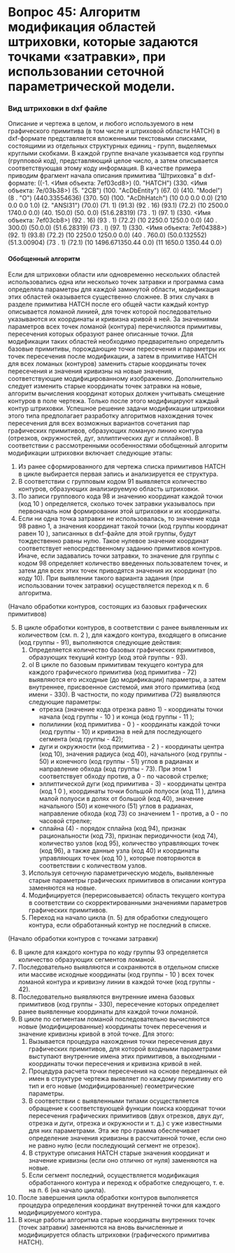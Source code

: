 # Вопрос 45: Алгоритм модификация областей штриховки, которые задаются точками «затравки», при использовании сеточной параметрической модели.

### Вид штриховки в dxf файле

Описание и чертежа в целом, и любого используемого в нем графического примитива (в том числе и штриховой области HATCH) в dxf-формате представляется вложенными текстовыми списками, состоящими из отдельных структурных единиц - групп, выделяемых круглыми скобками. В каждой группе вначале указывается код группы (групповой код), представляющий целое число, а затем описывается соответствующая этому коду информация. В качестве примера приводим фрагмент начала описания примитива “Штриховка” в dxf-формате:
((-1. <Имя объекта: 7ef03cd8>) (0. "HATCH")
(330. <Имя объекта: 7е/03Ь38>) (5. "2СВ") (100. "AcDbEntity") (67. 0) (410. "Model") (8 . "О") (440.33554636) (370. 50) (100. "AcDhHatch") (10 0.0 0.0 0.0) (210 0.0 0.0 1.0) (2. "ANSI31") (70.0) (71. 1)
(91.3) (92 . 16) (93.1) (72.2) (10 2500.0 1740.0 0.0) (40. 150.0) (50. 0.0) (51.6.28319) (73 . 1) (97. 1) (330. <Имя объекта: 7ef03cb8>) (92 . 16) (93 . 1) (72.2) (10 2250.0 1250.0 0.0) (40 . 300.0) (50.0.0) (51.6.28319) (73 . I) (97. 1)
(330. <Имя объекта: 7ef04388>) (92. 1) (93.8) (72.2) (10 2250.0 1250.0 0.0) (40 . 760.0) (50.0.132552) (51.3.00904) (73 . 1) (72.1) (10 1496.671350.44 0.0) (11 1650.0 1350.44 0.0)

#### Обобщенный алгоритм

Если для штриховки области или одновременно нескольких областей использовались одна или несколько точек затравки и программа сама определяла параметры для каждой замкнутой области, модификация этих областей оказывается существенно сложнее. В этих случаях в разделе примитива HATCH после его общей части каждый контур описывается ломаной линией, для точек которой последовательно указываются их координаты и кривизна кривой в ней. За значениями параметров всех точек ломаной (контура) перечисляются примитивы, пересечения которых образуют ранее описанные точки. Для модификации таких областей необходимо предварительно определить базовые примитивы, порождающие точки пересечения и параметры их точек пересечения после модификации, а затем в примитиве HATCH для всех ломаных (контуров) заменить старые координаты точек пересечения и значения кривизны на новые значения, соответствующие модифицированному изображению. Дополнительно следует изменить старые координаты точек затравки на новые, алгоритм вычисления координат которых должен учитывать смещение контуров в поле чертежа. Только после этого модифицируют каждый контур штриховки. 
Успешное решение задачи модификации штриховки этого типа предполагает разработку алгоритмов нахождения точек пересечения для всех возможных вариантов сочетания пар графических примитивов, образующих ломаную линию контура (отрезков, окружностей, дуг, эллиптических дуг и сплайнов). 
В соответствии с рассмотренными особенностями обобщенный алгоритм модификации штриховки включает следующие этапы:
1. Из ранее сформированного для чертежа списка примитивов HATCH в цикле выбирается первая запись и анализируется ее структура.
2. В соответствии с групповым кодом 91 выявляется количество контуров, образующих анализируемую область штриховки.
3.  По записи группового кода 98 и значению координат каждой точки (код 10 ) определяется, сколько точек затравки указывалось при первоначаль ном формировании этой штриховки и их координаты.
4.  Если ни одна точка затравки не использовалась, то значение кода 98 равно 1, а значения координат такой точки (код группы координат равен 10 ), записанных в dxf-файле для этой группы, будут тождественно равны нулю. Такое нулевое значение координат соответствует непосредственному заданию примитивов контуров.
Иначе, если задавались точки затравки, то значение для группы с кодом 98 определяет количество введенных пользователем точек, и затем для всех этих точек приводятся значения их координат (по коду 10). При выявлении такого варианта задания (при использовании точек затравки) осуществляется переход к п. 6 алгоритма. 

(Начало обработки контуров, состоящих из базовых графических примитивов)

5.  В цикле обработки контуров, в соответствии с ранее выявленным их количеством (см. п. 2 ), для каждого контура, входящего в описание (код группы - 91), выполняются следующие действия:
    1. Определяется количество базовых графических примитивов, образующих
текущий контур (код этой группы - 93).
    2. ol В цикле по базовым примитивам текущего контура для каждого графического примитива (код примитива - 72) выявляются его исходные (до модификации) параметры, а затем внутреннее, присвоенное системой, имя этого примитива (код имени - 330). В частности, по коду примитива (72) выявляются следующие параметры:
        - отрезка (значение кода отрезка равно 1) - координаты точки начала (код группы - 10 ) и конца (код группы - 11 );
        - полилинии (код примитива - 0 ) - координаты каждой точки (код группы - 10) и кривизна в ней для последующего сегмента (код группы - 42);
        - дуги и окружности (код примитива - 2 ) - координаты центра (код 10), значения радиуса (код 40), начального (код группы - 50) и конечного (код группы - 51) углов в радианах и направление обхода (код группы - 73). При этом 1 соответствует обходу против, а 0 - по часовой стрелке; 
        - эллиптической дуги (код примитива - 3) - координаты центра (код 1 0 ), координаты точки большой полуоси (код 11 ), длина малой полуоси в долях от большой (код 40), значение начального (50) и конечного (51) углов в радианах, направление обхода (код 73) со значением 1 - против, а 0 - по часовой стрелке;
        - сплайна (4) - порядок сплайна (код 94), признак рациональности (код 73), признак периодичности (код 74), количество узлов (код 95), количество управляющих точек (код 96), а также данные узла (код 40) и координаты управляющих точек (код 10 ), которые повторяются в соответствии с количеством узлов.
    3. Используя сеточную параметрическую модель, выявленные старые параметры графических примитивов в описании контура заменяются на новые.
    4. Модифицируется (перерисовывается) область текущего контура в соответствии со скорректированными значениями параметров графических примитивов.
    5. Переход на начало цикла (п. 5) для обработки следующего контура, если обработанный контур не последний в списке.

(Начало обработки контуров с точками затравки)

6.  В цикле для каждого контура по коду группы 93 определяется количество образующих сегментов ломаной.
7.  Последовательно выявляются и сохраняются в отдельном списке или  массиве исходные координаты (код группы - 10 ) всех точек ломаной контура и кривизну линии в каждой точке (код группы - 42).
8.  Последовательно выявляются внутренние имена базовых примитивов (код группы - 330), пересечение которых определяет ранее выявленные координаты для каждой точки ломаной.
9.  В цикле по сегментам ломаной последовательно вычисляются новые (модифицированные) координаты точек пересечения и значение кривизны кривой в этой точке. Для этого:
    1.  Вызывается процедура нахождения точки пересечения двух графических примитивов, для которой входными параметрами выступают внутренние имена этих примитивов, а выходными - координаты точки пересечения и кривизна кривой в ней.
    2.  Процедура расчета точки пересечения на основе переданных ей имен в структуре чертежа выявляет по каждому примитиву его тип и его новые (модифицированные) геометрические параметры.
    3.  В соответствии с выявленными типами осуществляется обращение к соответствующей функции поиска координат точки пересечения графических примитивов (двух отрезков, двух дуг, отрезка и дуги, отрезка и окружности и т. д.) с уже известными для них параметрами. Эта же про грамма обеспечивает определение значения кривизны в рассчитанной точке, если оно не равно нулю (если последующий сегмент не отрезок). 
    4.  В структуре описания HATCH старые значения координат и значение кривизны (если оно отлично от нуля) заменяются на новые.
    5.  Если сегмент последний, осуществляется модификация обработанного контура и переход к обработке следующего, т. е. на п. 6 (на начало цикла).
10.  После завершения цикла обработки контуров выполняется процедура определения координат внутренней точки для каждого модифицируемого контура.
11.  В конце работы алгоритма старые координаты внутренних точек (точек затравки) заменяются на вновь вычисленные и модифицируется область штриховки (графического примитива HATCH).